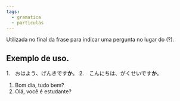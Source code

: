 ```yaml
---
tags:
  - gramatica
  - particulas
---
```

Utilizada no final da frase para indicar uma pergunta no lugar do (?).

## Exemplo de uso.

1.　おはよう、げんきです**か**。
2.　こんにちは、がくせいです**か**。

1. Bom dia, tudo bem?
2. Olá, você é estudante?